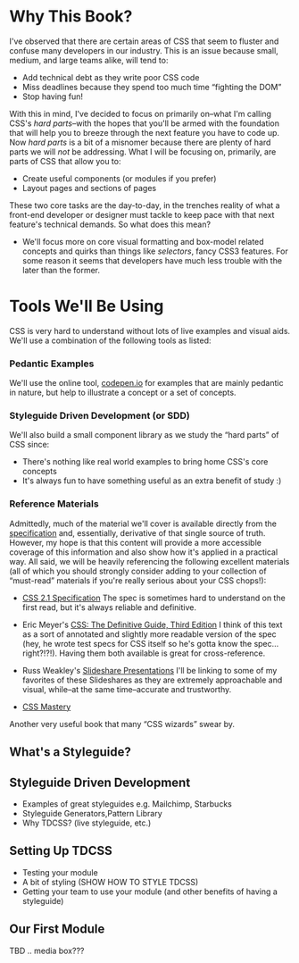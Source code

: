 

# Why This Book?

I've observed that there are certain areas of CSS that seem to fluster and confuse many developers in our industry. This is an issue because small, medium, and large teams alike, will tend to:
* Add technical debt as they write poor CSS code
* Miss deadlines because they spend too much time &ldquo;fighting the DOM&rdquo;
* Stop having fun!

With this in mind, I've decided to focus on primarily on–what I'm calling CSS's *hard parts*–with the hopes that you'll be armed with the foundation that will help you to breeze through the next feature you have to code up. Now *hard parts* is a bit of a misnomer because there are plenty of hard parts we will *not* be addressing. What I will be focusing on, primarily, are parts of CSS that allow you to:
* Create useful components (or modules if you prefer)
* Layout pages and sections of pages

These two core tasks are the day-to-day, in the trenches reality of what a front-end developer or designer must tackle to keep pace with that next feature's technical demands. So what does this mean?

* We'll focus more on core visual formatting and box-model related concepts and quirks than things like *selectors*, fancy CSS3 features. For some reason it seems that developers have much less trouble with the later than the former.

# Tools We'll Be Using

CSS is very hard to understand without lots of live examples and visual aids. We'll use a combination of the following tools as listed:

### Pedantic Examples

We'll use the online tool, [codepen.io](codepen.io) for examples that are mainly pedantic in nature, but help to illustrate a concept or a set of concepts.

### Styleguide Driven Development (or SDD)

We'll also build a small component library as we study the &ldquo;hard parts&rdquo; of CSS since:
* There's nothing like real world examples to bring home CSS's core concepts
* It's always fun to have something useful as an extra benefit of study :)

### Reference Materials

Admittedly, much of the material we'll cover is available directly from the [specification](http://www.w3.org/TR/CSS2/) and, essentially, derivative of that single source of truth. However, my hope is that this content will provide a more accessible coverage of this information and also show how it's applied in a practical way. All said, we will be heavily referencing the following excellent materials (all of which you should strongly consider adding to your collection of &ldquo;must-read&rdquo; materials if you're really serious about your CSS chops!):

* [CSS 2.1 Specification](http://www.w3.org/TR/CSS2/)
The spec is sometimes hard to understand on the first read, but it's always reliable and definitive.

* Eric Meyer's [CSS: The Definitive Guide, Third Edition](http://meyerweb.com/eric/books/css-tdg/)
I think of this text as a sort of annotated and slightly more readable version of the spec (hey, he wrote test specs for CSS itself so he's gotta know the spec…right?!?!). Having them both available is great for cross-reference.

* Russ Weakley's [Slideshare Presentations](http://www.slideshare.net/maxdesign/presentations)
I'll be linking to some of my favorites of these Slideshares as they are extremely approachable and visual, while–at the same time–accurate and trustworthy.

* [CSS Mastery](http://www.cssmastery.com/)

Another very useful book that many &ldquo;CSS wizards&rdquo; swear by.

## What's a Styleguide?

## Styleguide Driven Development
* Examples of great styleguides e.g. Mailchimp, Starbucks
* Styleguide Generators,Pattern Library
* Why TDCSS? (live styleguide, etc.)

## Setting Up TDCSS

* Testing your module
* A bit of styling (SHOW HOW TO STYLE TDCSS)
* Getting your team to use your module (and other benefits of having a styleguide)

## Our First Module

TBD .. media box???

